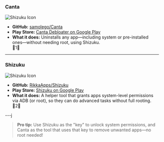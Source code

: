 ### Canta  
![Shizuku Icon](https://raw.githubusercontent.com/RikkaApps/Shizuku/master/app/src/main/ic_launcher-playstore.png)  
- **GitHub:** [samolego/Canta](https://github.com/samolego/Canta)  
- **Play Store:** [Canta Debloater on Google Play](https://play.google.com/store/apps/details?id=io.github.samolego.canta)  
- **What it does:** Uninstalls any app—including system or pre-installed ones—without needing root, using Shizuku.  
  1

---

### Shizuku  
![Shizuku Icon](<insert Shizuku image URL here>)  
- **GitHub:** [RikkaApps/Shizuku](https://github.com/RikkaApps/Shizuku)  
- **Play Store:** [Shizuku on Google Play](https://play.google.com/store/apps/details?id=moe.shizuku.privileged.api)  
- **What it does:** A helper tool that grants apps system-level permissions via ADB (or root), so they can do advanced tasks without full rooting.  
  2

---j

>  **Pro tip:** Use Shizuku as the "key" to unlock system permissions, and Canta as the tool that uses that key to remove unwanted apps—no root needed!